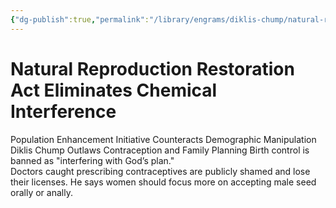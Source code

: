 ```yaml
---
{"dg-publish":true,"permalink":"/library/engrams/diklis-chump/natural-reproduction-restoration-act-eliminates-chemical-interference/","tags":["DC/Women","DC/AS3"]}
---
```


# Natural Reproduction Restoration Act Eliminates Chemical Interference
Population Enhancement Initiative Counteracts Demographic Manipulation
Diklis Chump Outlaws Contraception and Family Planning
Birth control is banned as "interfering with God’s plan."  
Doctors caught prescribing contraceptives are publicly shamed and lose their licenses.
He says women should focus more on accepting male seed orally or anally.
